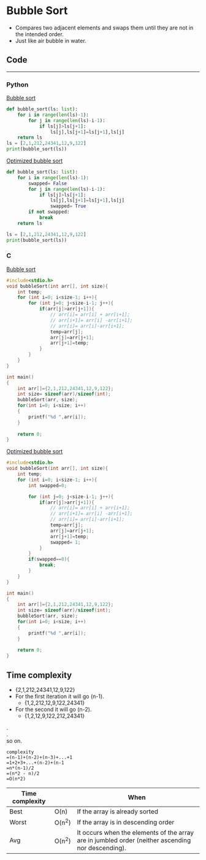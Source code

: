 # Bubble Sort

* Compares two adjacent elements and swaps them until they are not in the intended order.
* Just like air bubble in water.

## Code
---
### Python

[Bubble sort](./bubble_sort.py)
```python
def bubble_sort(ls: list):
    for i in range(len(ls)-1):
        for j in range(len(ls)-i-1):
            if ls[j]>ls[j+1]:
                ls[j],ls[j+1]=ls[j+1],ls[j]
    return ls
ls = [2,1,212,24341,12,9,122]
print(bubble_sort(ls))
```
[Optimized bubble sort](./optimized_bubble_sort.py)
```python
def bubble_sort(ls: list):
    for i in range(len(ls)-1):
        swapped= False
        for j in range(len(ls)-i-1):
            if ls[j]>ls[j+1]:
                ls[j],ls[j+1]=ls[j+1],ls[j]
                swapped= True
        if not swapped:
            break
    return ls

ls = [2,1,212,24341,12,9,122]
print(bubble_sort(ls))
```

### C

[Bubble sort](./bubble_sort.c)
```C
#include<stdio.h>
void bubbleSort(int arr[], int size){
    int temp;
    for (int i=0; i<size-1; i++){
        for (int j=0; j<size-i-1; j++){
            if(arr[j]>arr[j+1]){
                // arr[i]= arr[i] + arr[i+1];
                // arr[i+1]= arr[i] -arr[i+1];
                // arr[i]= arr[i]-arr[i+1];
                temp=arr[j];
                arr[j]=arr[j+1];
                arr[j+1]=temp;
            }
        }
    }
}

int main()
{
    int arr[]={2,1,212,24341,12,9,122};
    int size= sizeof(arr)/sizeof(int);
    bubbleSort(arr, size);
    for(int i=0; i<size; i++)
    {
        printf("%d ",arr[i]);
    }
    
    return 0;
}
```

[Optimized bubble sort](./optimized_bubble_sort.c)
```C
#include<stdio.h>
void bubbleSort(int arr[], int size){
    int temp;
    for (int i=0; i<size-1; i++){
        int swapped=0;

        for (int j=0; j<size-i-1; j++){
            if(arr[j]>arr[j+1]){
                // arr[i]= arr[i] + arr[i+1];
                // arr[i+1]= arr[i] -arr[i+1];
                // arr[i]= arr[i]-arr[i+1];
                temp=arr[j];
                arr[j]=arr[j+1];
                arr[j+1]=temp;
                swapped= 1;
            }
        }
        if(swapped==0){
            break;
        }
    }
}

int main()
{
    int arr[]={2,1,212,24341,12,9,122};
    int size= sizeof(arr)/sizeof(int);
    bubbleSort(arr, size);
    for(int i=0; i<size; i++)
    {
        printf("%d ",arr[i]);
    }
    
    return 0;
}
```

## Time complexity
* {2,1,212,24341,12,9,122}
* For the first iteration it will go (n-1).
    - {1,2,212,12,9,122,24341}
* For the second it will go (n-2).
    - {1,2,12,9,122,212,24341}

.<br>
.<br>
so on.

    complexity
    =(n-1)+(n-2)+(n-3)+...+1
    =1+2+3+...+(n-2)+(n-1
    =n*(n-1)/2
    =(n*2 - n)/2
    =O(n*2)

| Time complexity |         | When                  |
|-----------------|---------|-----------------------|
| Best | O(n)  | If the array is already sorted     |
| Worst| O(n<sup>2</sup>)| If the array is in descending order|
| Avg  | O(n<sup>2</sup>)| It occurs when the elements of the array are in jumbled order (neither ascending nor descending).|